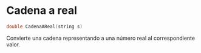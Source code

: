 # Cadena a real

```cpp
double CadenaAReal(string s)
```

Convierte una cadena representando a una número real
al correspondiente valor.